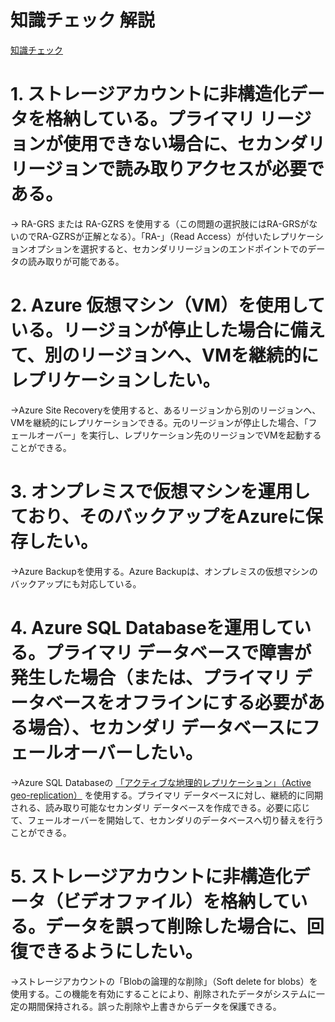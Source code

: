 # 知識チェック 解説

[知識チェック](https://docs.microsoft.com/ja-jp/learn/modules/design-solution-for-backup-disaster-recovery/9-knowledge-check)

# 1. ストレージアカウントに非構造化データを格納している。プライマリ リージョンが使用できない場合に、セカンダリ リージョンで読み取りアクセスが必要である。

→ RA-GRS または RA-GZRS を使用する（この問題の選択肢にはRA-GRSがないのでRA-GZRSが正解となる）。「RA-」（Read Access）が付いたレプリケーションオプションを選択すると、セカンダリリージョンのエンドポイントでのデータの読み取りが可能である。

# 2. Azure 仮想マシン（VM）を使用している。リージョンが停止した場合に備えて、別のリージョンへ、VMを継続的にレプリケーションしたい。

→Azure Site Recoveryを使用すると、あるリージョンから別のリージョンへ、VMを継続的にレプリケーションできる。元のリージョンが停止した場合、「フェールオーバー」を実行し、レプリケーション先のリージョンでVMを起動することができる。

# 3. オンプレミスで仮想マシンを運用しており、そのバックアップをAzureに保存したい。

→Azure Backupを使用する。Azure Backupは、オンプレミスの仮想マシンのバックアップにも対応している。

# 4. Azure SQL Databaseを運用している。プライマリ データベースで障害が発生した場合（または、プライマリ データベースをオフラインにする必要がある場合）、セカンダリ データベースにフェールオーバーしたい。

→Azure SQL Databaseの [「アクティブな地理的レプリケーション」（Active geo-replication）](https://docs.microsoft.com/ja-jp/azure/azure-sql/database/active-geo-replication-overview?view=azuresql) を使用する。プライマリ データベースに対し、継続的に同期される、読み取り可能なセカンダリ データベースを作成できる。必要に応じて、フェールオーバーを開始して、セカンダリのデータベースへ切り替えを行うことができる。

# 5. ストレージアカウントに非構造化データ（ビデオファイル）を格納している。データを誤って削除した場合に、回復できるようにしたい。

→ストレージアカウントの「Blobの論理的な削除」（Soft delete for blobs）を使用する。この機能を有効にすることにより、削除されたデータがシステムに一定の期間保持される。誤った削除や上書きからデータを保護できる。
